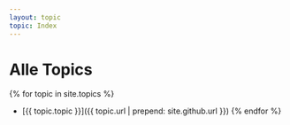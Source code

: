```yaml
---
layout: topic
topic: Index
---
```

# Alle Topics

{% for topic in site.topics %}
* [{{ topic.topic }}]({{ topic.url | prepend: site.github.url }})
{% endfor %}
